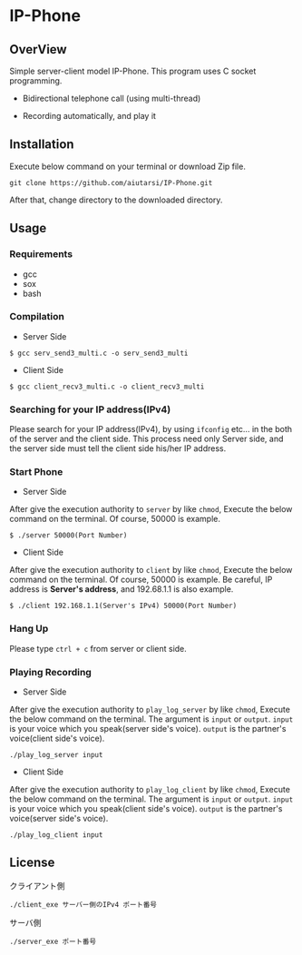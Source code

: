 # IP-Phone

## OverView

Simple server-client model IP-Phone. This program uses C socket programming. 

* Bidirectional telephone call (using multi-thread)

* Recording automatically, and play it

## Installation

Execute below command on your terminal or download Zip file.

```
git clone https://github.com/aiutarsi/IP-Phone.git
```

After that, change directory to the downloaded directory.

## Usage

### Requirements

* gcc
* sox
* bash

### Compilation

* Server Side

```
$ gcc serv_send3_multi.c -o serv_send3_multi
```

* Client Side

```
$ gcc client_recv3_multi.c -o client_recv3_multi
```

### Searching for your IP address(IPv4)

Please search for your IP address(IPv4), by using `ifconfig` etc... in the both of the server and the client side. This process need only Server side, and the server side must tell the client side his/her IP address.

### Start Phone

* Server Side

After give the execution authority to `server` by like `chmod`, Execute the below command on the terminal. Of course, 50000 is example.

```
$ ./server 50000(Port Number)
```

* Client Side

After give the execution authority to `client` by like `chmod`, Execute the below command on the terminal. Of course, 50000 is example. Be careful, IP address is **Server's address**, and 192.68.1.1 is also example.

```
$ ./client 192.168.1.1(Server's IPv4) 50000(Port Number)
```

### Hang Up

Please type `ctrl + c` from server or client side.

### Playing Recording

* Server Side

After give the execution authority to `play_log_server` by like `chmod`, Execute the below command on the terminal. The argument is `input` or `output`. `input` is your voice which you speak(server side's voice). `output` is the partner's voice(client side's voice).

```
./play_log_server input 
```

* Client Side

After give the execution authority to `play_log_client` by like `chmod`, Execute the below command on the terminal. The argument is `input` or `output`. `input` is your voice which you speak(client side's voice). `output` is the partner's voice(server side's voice).

```
./play_log_client input 
```


## License

クライアント側

```
./client_exe サーバー側のIPv4 ポート番号
```

サーバ側

```
./server_exe ポート番号
```


